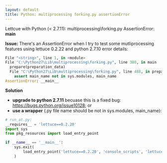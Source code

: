 ```yaml
---
layout: default
title: Python: multiprocessing forking.py assertionError
---
```



Lettcue with Python (< 2.7.11): multiprocessing\forking.py AssertionError: __main__

**Issue:**
There's an AssertionError when I try to test some mutliprocessing features using lettuce 0.2.22 and python 2.7.10
error details:

```python
File "<string>", line 1, in <module>
File "C:\Python27\Lib\multiprocessing\forking.py", line 380, in main
  prepare(preparation_data)
  File "C:\Python27\Lib\multiprocessing\forking.py", line 488, in prepare
    assert main_name not in sys.modules, main_name
AssertionError: __main__
```

**Solution**

 - **upgrade to python 2.7.11** becuase this is a fixed bug: https://bugs.python.org/issue10128; or
 - **use a wrapper** (.py file name should be not in sys.modules, main_name):

```python
# run_at.py:
__requires__ = 'lettuce==0.2.20'
import sys
from pkg_resources import load_entry_point

if __name__ == '__main__':
    sys.exit(
        load_entry_point('lettuce==0.2.20', 'console_scripts', 'lettuce')()
    )
```
